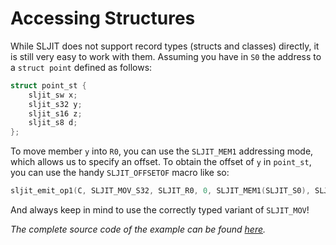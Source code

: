 # Accessing Structures

While SLJIT does not support record types (structs and classes) directly, it is still very easy to work with them. Assuming you have in `S0` the address to a `struct point` defined as follows:

```c
struct point_st {
	sljit_sw x;
	sljit_s32 y;
	sljit_s16 z;
	sljit_s8 d;
};
```

To move member `y` into `R0`, you can use the `SLJIT_MEM1` addressing mode, which allows us to specify an offset. To obtain the offset of `y` in `point_st`, you can use the handy `SLJIT_OFFSETOF` macro like so:

```c
sljit_emit_op1(C, SLJIT_MOV_S32, SLJIT_R0, 0, SLJIT_MEM1(SLJIT_S0), SLJIT_OFFSETOF(struct point_st, y));
```

And always keep in mind to use the correctly typed variant of `SLJIT_MOV`!

*The complete source code of the example can be found [here](/docs/tutorial/sources/struct_access.c).*
